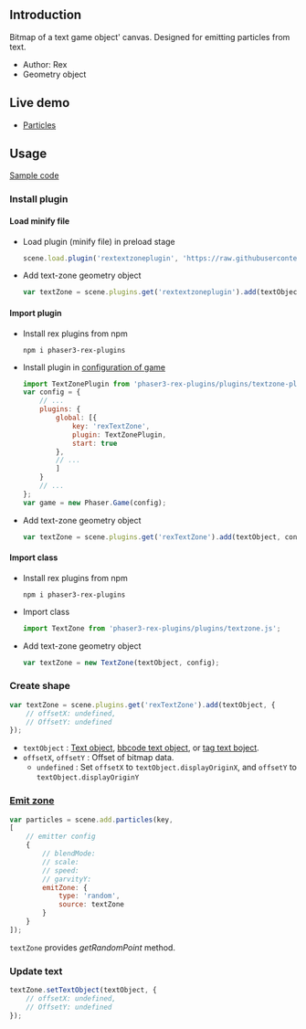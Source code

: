 ## Introduction

Bitmap of a text game object' canvas. Designed for emitting particles from text.

- Author: Rex
- Geometry object

## Live demo

- [Particles](https://codepen.io/rexrainbow/pen/eYJmxwp)

## Usage

[Sample code](https://github.com/rexrainbow/phaser3-rex-notes/tree/master/examples/textzone)

### Install plugin

#### Load minify file

- Load plugin (minify file) in preload stage
    ```javascript
    scene.load.plugin('rextextzoneplugin', 'https://raw.githubusercontent.com/rexrainbow/phaser3-rex-notes/master/dist/rextextzoneplugin.min.js', true);
    ```
- Add text-zone geometry object
    ```javascript
    var textZone = scene.plugins.get('rextextzoneplugin').add(textObject, config);
    ```

#### Import plugin

- Install rex plugins from npm
    ```
    npm i phaser3-rex-plugins
    ```
- Install plugin in [configuration of game](game.md#configuration)
    ```javascript
    import TextZonePlugin from 'phaser3-rex-plugins/plugins/textzone-plugin.js';
    var config = {
        // ...
        plugins: {
            global: [{
                key: 'rexTextZone',
                plugin: TextZonePlugin,
                start: true
            },
            // ...
            ]
        }
        // ...
    };
    var game = new Phaser.Game(config);
    ```
- Add text-zone geometry object
    ```javascript
    var textZone = scene.plugins.get('rexTextZone').add(textObject, config);
    ```

#### Import class

- Install rex plugins from npm
    ```
    npm i phaser3-rex-plugins
    ```
- Import class
    ```javascript
    import TextZone from 'phaser3-rex-plugins/plugins/textzone.js';
    ```
- Add text-zone geometry object
    ```javascript
    var textZone = new TextZone(textObject, config);
    ```

### Create shape

```javascript
var textZone = scene.plugins.get('rexTextZone').add(textObject, {
    // offsetX: undefined,
    // OffsetY: undefined
});
```

- `textObject` : [Text object](text.md), [bbcode text object](bbcodetext.md), or [tag text boject](tagtext.md). 
- `offsetX`, `offsetY` : Offset of bitmap data.
    - `undefined` : Set `offsetX` to `textObject.displayOriginX`, and `offsetY` to `textObject.displayOriginY`

### [Emit zone](particles.md#emit-zone)

```javascript
var particles = scene.add.particles(key,
[
    // emitter config
    {
        // blendMode:
        // scale:
        // speed:
        // garvityY:
        emitZone: {
            type: 'random',
            source: textZone
        }
    }
]);
```

`textZone` provides *getRandomPoint* method.

### Update text

```javascript
textZone.setTextObject(textObject, {
    // offsetX: undefined,
    // OffsetY: undefined
});
```
